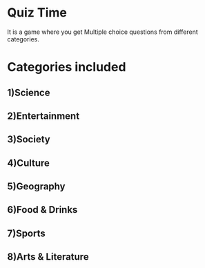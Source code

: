 # Quiz Time
It is a game where you get Multiple choice questions from different categories.
# Categories included
## 1)Science
## 2)Entertainment
## 3)Society
## 4)Culture
## 5)Geography
## 6)Food & Drinks
## 7)Sports
## 8)Arts & Literature
